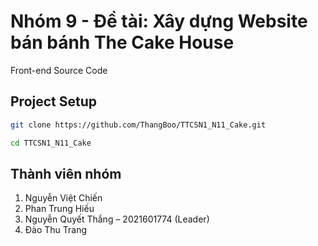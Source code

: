 # Nhóm 9 - Đề tài: Xây dựng Website bán bánh The Cake House

Front-end Source Code

## Project Setup

```sh
git clone https://github.com/ThangBoo/TTCSN1_N11_Cake.git

cd TTCSN1_N11_Cake
```

## Thành viên nhóm

1. Nguyễn Việt Chiến
2. Phan Trung Hiếu
3. Nguyễn Quyết Thắng – 2021601774 (Leader)
4. Đào Thu Trang
